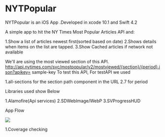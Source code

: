 # NYTPopular

NYTPopular is an iOS App .Developed in xcode 10.1 and Swift 4.2



A simple app to hit the NY Times Most Popular Articles API and:

1.Show a list of articles newest first(sorted based on date)
2.Shows details when items on the list are tapped.
3.Show Cached articles if network not available

We'll are using the most viewed section of this API. http://api.nytimes.com/svc/mostpopular/v2/mostviewed/{section}/{period}.json?apikey= sample-key To test this API, For testAPI we used

1.all-sections for the section path component in the URL
2.7 for period

Libraries used show Below

1.Alamofire(Api services)
2.SDWebImage/WebP
3.SVProgressHUD

App Flow


![](ezgif.com-video-to-gif.gif)


1.Coverage  checking

